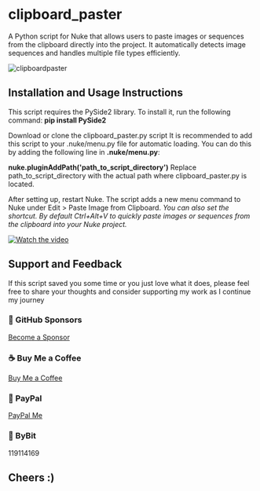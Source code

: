 # clipboard_paster
A Python script for Nuke that allows users to paste images or sequences from the clipboard directly into the project. It automatically detects image sequences and handles multiple file types efficiently.

![clipboardpaster](https://github.com/user-attachments/assets/4971e81f-a3d6-4368-ab78-b42d6fe8d54f)

## Installation and Usage Instructions

This script requires the PySide2 library. To install it, run the following command:
**pip install PySide2**

Download or clone the clipboard_paster.py script
It is recommended to add this script to your .nuke/menu.py file for automatic loading. You can do this by adding the following line in **.nuke/menu.py**:

**nuke.pluginAddPath('path_to_script_directory')**
Replace path_to_script_directory with the actual path where clipboard_paster.py is located.

After setting up, restart Nuke.
The script adds a new menu command to Nuke under Edit > Paste Image from Clipboard.
*You can also set the shortcut. By default Ctrl+Alt+V to quickly paste images or sequences from the clipboard into your Nuke project.*

[![Watch the video](https://img.youtube.com/vi/ObUX7_2kuj8/maxresdefault.jpg)](https://youtu.be/ObUX7_2kuj8)

## Support and Feedback

If this script saved you some time or you just love what it does, please feel free to share your thoughts and consider supporting my work as I continue my journey

### 💖 GitHub Sponsors
[Become a Sponsor](https://github.com/sponsors/natlrazfx)
### ☕ Buy Me a Coffee
[Buy Me a Coffee](https://www.buymeacoffee.com/natlrazfx)
### 💸 PayPal
[PayPal Me](https://paypal.me/natlrazfx)
### 👾 ByBit
119114169


## Cheers :) 
